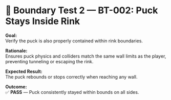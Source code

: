 # 🧱 Boundary Test 2 — BT-002: Puck Stays Inside Rink

**Goal:**  
Verify the puck is also properly contained within rink boundaries.

**Rationale:**  
Ensures puck physics and colliders match the same wall limits as the player, preventing tunneling or escaping the rink.

**Expected Result:**  
The puck rebounds or stops correctly when reaching any wall.

**Outcome:**  
✅ **PASS** — Puck consistently stayed within bounds on all sides.

